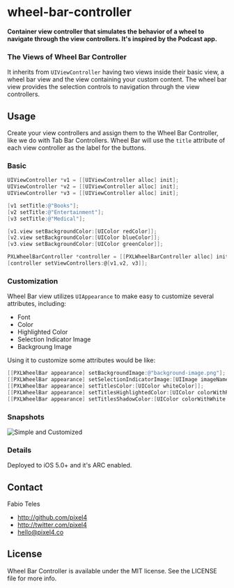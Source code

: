 wheel-bar-controller
====================

**Container view controller that simulates the behavior of a wheel to navigate through the view controllers. It's inspired by the Podcast app.**

### The Views of Wheel Bar Controller

It inherits from `UIViewController` having two views inside their basic view, a wheel bar view and the view containing your custom content. The wheel bar view provides the selection controls to navigation through the view controllers.

## Usage

Create your view controllers and assign them to the Wheel Bar Controller, like we do with Tab Bar Controllers. 
Wheel Bar will use the `title` attribute of each view controller as the label for the buttons. 

### Basic

```objective-c
UIViewController *v1 = [[UIViewController alloc] init];
UIViewController *v2 = [[UIViewController alloc] init];
UIViewController *v3 = [[UIViewController alloc] init];

[v1 setTitle:@"Books"];
[v2 setTitle:@"Entertainment"];
[v3 setTitle:@"Medical"];

[v1.view setBackgroundColor:[UIColor redColor]];
[v2.view setBackgroundColor:[UIColor blueColor]];
[v3.view setBackgroundColor:[UIColor greenColor]];

PXLWheelBarController *controller = [[PXLWheelBarController alloc] init];
[controller setViewControllers:@[v1,v2, v3]];
```

### Customization
Wheel Bar view utilizes `UIAppearance` to make easy to customize several attributes, including:

- Font
- Color
- Highlighted Color
- Selection Indicator Image
- Backgroung Image

Using it to customize some attributes would be like:

```objective-c
[[PXLWheelBar appearance] setBackgroundImage:@"background-image.png"];
[[PXLWheelBar appearance] setSelectionIndicatorImage:[UIImage imageNamed:@"bullet.png"]];	
[[PXLWheelBar appearance] setTitlesColor:[UIColor whiteColor]];
[[PXLWheelBar appearance] setTitlesHighlightedColor:[UIColor colorWithRed:.52f green:.75f blue:0.f alpha:1.f]];
[[PXLWheelBar appearance] setTitlesShadowColor:[UIColor colorWithWhite:0.f alpha:.6f]];
```

### Snapshots

![Simple and Customized](http://pixel4.co/wheel-bar-controller/snapshot.png)

### Details

Deployed to iOS 5.0+ and it's ARC enabled.

## Contact

Fabio Teles

- http://github.com/pixel4
- http://twitter.com/pixel4
- hello@pixel4.co

## License

Wheel Bar Controller is available under the MIT license. See the LICENSE file for more info.